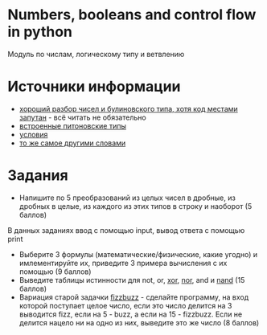 # Numbers, booleans and control flow in python
Модуль по числам, логическому типу и ветвлению


# Источники информации
* [хороший разбор чисел и булиновского типа, хотя код местами запутан](https://en.wikiversity.org/wiki/Python_Concepts/Numbers) - всё читать не обязательно
* [встроенные питоновские типы](https://docs.python.org/3/library/stdtypes.html)
* [условия](https://www.w3schools.com/python/python_conditions.asp)
* [то же самое другими словами](https://realpython.com/python-conditional-statements/#conditional-expressions-pythons-ternary-operator)


# Задания
* Напишите по 5 преобразований из целых чисел в дробные, из дробных в целые,
из каждого из этих типов в строку и наоборот (5 баллов)

В данных заданиях ввод с помощью input, вывод ответа с помощью print
* Выберите 3 формулы (математические/физические, какие угодно) и
имлементируйте их, приведите 3 примера вычисления с их помощью (9 баллов)
* Выведите таблицы истинности для not, or, [xor](https://en.wikipedia.org/wiki/Exclusive_or),
[nor](https://en.wikipedia.org/wiki/Logical_NOR), and и
[nand](https://en.wikipedia.org/wiki/Sheffer_stroke) (15 баллов)
* Вариация старой задачки [fizzbuzz](https://en.wikipedia.org/wiki/Fizz_buzz) -
сделайте программу, на вход которой поступает целое число, если это число делится
на 3 выводится fizz, если на 5 - buzz, а если на 15 - fizzbuzz. Если не
делится нацело ни на одно из них, выведите это же число (8 баллов)
